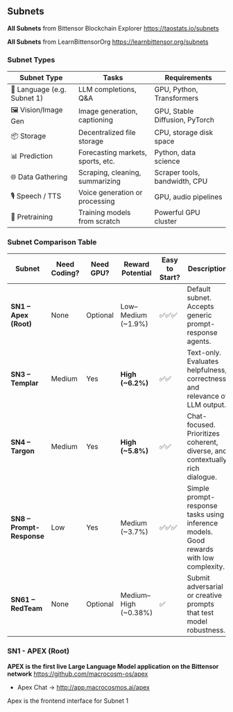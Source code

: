 ## Subnets
**All Subnets** from Bittensor Blockchain Explorer
https://taostats.io/subnets

**All Subnets** from LearnBittensorOrg
https://learnbittensor.org/subnets

### Subnet Types
| Subnet Type	| Tasks | Requirements |
| ------------- | ----- | ------------ |
| 💬 Language (e.g. Subnet 1) | LLM completions, Q&A | GPU, Python, Transformers |
| 🖼️ Vision/Image Gen | Image generation, captioning | GPU, Stable Diffusion, PyTorch |
| 📦 Storage | Decentralized file storage | CPU, storage disk space |
| 📊 Prediction | Forecasting markets, sports, etc. | Python, data science |
| 🌐 Data Gathering | Scraping, cleaning, summarizing | Scraper tools, bandwidth, CPU |
| 🎙️ Speech / TTS | Voice generation or processing | GPU, audio pipelines |
| 🧠 Pretraining | Training models from scratch | Powerful GPU cluster |


### Subnet Comparison Table
| **Subnet**                | **Need Coding?** | **Need GPU?** | **Reward Potential**  | **Easy to Start?** | **Description**                                                                        | **Best For**                                            |
| ------------------------- | ---------------- | ------------- | --------------------- | ------------------ | -------------------------------------------------------------------------------------- | ------------------------------------------------------- |
| **SN1 – Apex (Root)**     | None             | Optional      | Low–Medium (\~1.9%)   | ✅✅✅                | Default subnet. Accepts generic prompt-response agents.                                | Beginners, testing, learning the network                |
| **SN3 – Templar**         | Medium           | Yes           | **High (\~6.2%)**     | ✅✅                 | Text-only. Evaluates helpfulness, correctness, and relevance of LLM output.            | High-quality LLM miners (Mistral, GPTQ, LLaMA)          |
| **SN4 – Targon**          | Medium           | Yes           | **High (\~5.8%)**     | ✅✅                 | Chat-focused. Prioritizes coherent, diverse, and contextually rich dialogue.           | Chatbots, conversational AI agents                      |
| **SN8 – Prompt-Response** | Low              | Yes           | Medium (\~3.7%)       | ✅✅✅                | Simple prompt-response tasks using inference models. Good rewards with low complexity. | Inference mining with local or API-based models         |
| **SN61 – RedTeam**        | None             | Optional      | Medium–High (\~0.38%) | ✅                  | Submit adversarial or creative prompts that test model robustness.                     | Prompt hackers, creative writers, AI safety enthusiasts |

### SN1 - APEX (Root)
**APEX is the first live Large Language Model application on the Bittensor network**
https://github.com/macrocosm-os/apex
- Apex Chat -> http://app.macrocosmos.ai/apex

Apex is the frontend interface for Subnet 1

